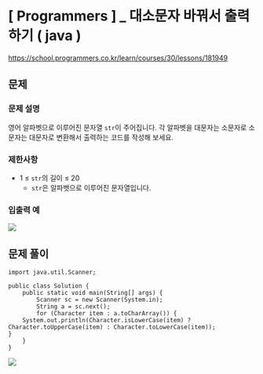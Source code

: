 # [ Programmers ] _ 대소문자 바꿔서 출력하기 ( java )
https://school.programmers.co.kr/learn/courses/30/lessons/181949
## 문제 
### 문제 설명
영어 알파벳으로 이루어진 문자열 `str`이 주어집니다. 각 알파벳을 대문자는 소문자로 소문자는 대문자로 변환해서 출력하는 코드를 작성해 보세요.
### 제한사항
- 1 ≤ `str`의 길이 ≤ 20
    - `str`은 알파벳으로 이루어진 문자열입니다.

### 입출력 예
![](https://i.imgur.com/igR5K0Y.png)







## 문제 풀이
```
import java.util.Scanner;

public class Solution {
    public static void main(String[] args) {
        Scanner sc = new Scanner(System.in);
        String a = sc.next();
	    for (Character item : a.toCharArray()) {  
    System.out.println(Character.isLowerCase(item) ? Character.toUpperCase(item) : Character.toLowerCase(item));  
}
    }
}
```

![](https://i.imgur.com/MHK2PcM.png)

